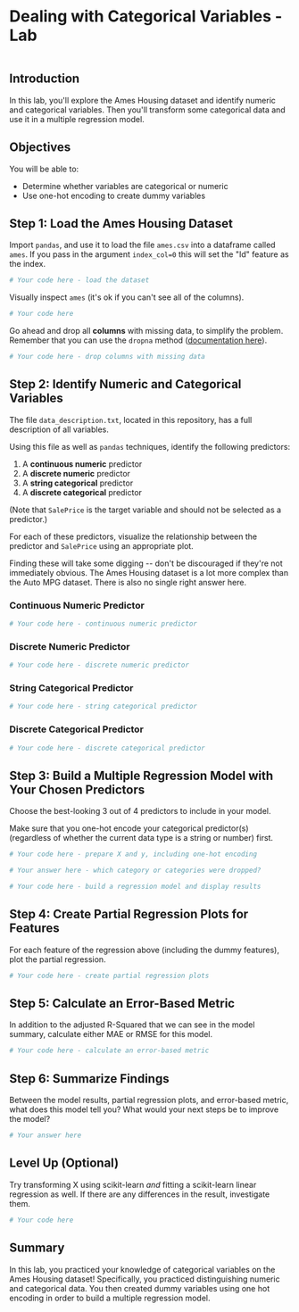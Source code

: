 # Dealing with Categorical Variables - Lab


```python

```

## Introduction

In this lab, you'll explore the Ames Housing dataset and identify numeric and categorical variables. Then you'll transform some categorical data and use it in a multiple regression model.

## Objectives

You will be able to:

* Determine whether variables are categorical or numeric
* Use one-hot encoding to create dummy variables

## Step 1: Load the Ames Housing Dataset

Import `pandas`, and use it to load the file `ames.csv` into a dataframe called `ames`. If you pass in the argument `index_col=0` this will set the "Id" feature as the index.


```python
# Your code here - load the dataset

```

Visually inspect `ames` (it's ok if you can't see all of the columns).


```python
# Your code here

```

Go ahead and drop all **columns** with missing data, to simplify the problem. Remember that you can use the `dropna` method ([documentation here](https://pandas.pydata.org/docs/reference/api/pandas.DataFrame.dropna.html)).


```python
# Your code here - drop columns with missing data

```

## Step 2: Identify Numeric and Categorical Variables

The file `data_description.txt`, located in this repository, has a full description of all variables.

Using this file as well as `pandas` techniques, identify the following predictors:

1. A **continuous numeric** predictor
2. A **discrete numeric** predictor
3. A **string categorical** predictor
4. A **discrete categorical** predictor

(Note that `SalePrice` is the target variable and should not be selected as a predictor.)

For each of these predictors, visualize the relationship between the predictor and `SalePrice` using an appropriate plot.

Finding these will take some digging -- don't be discouraged if they're not immediately obvious. The Ames Housing dataset is a lot more complex than the Auto MPG dataset. There is also no single right answer here.

### Continuous Numeric Predictor


```python
# Your code here - continuous numeric predictor
```

### Discrete Numeric Predictor


```python
# Your code here - discrete numeric predictor

```

### String Categorical Predictor


```python
# Your code here - string categorical predictor

```

### Discrete Categorical Predictor


```python
# Your code here - discrete categorical predictor

```

## Step 3: Build a Multiple Regression Model with Your Chosen Predictors

Choose the best-looking 3 out of 4 predictors to include in your model.

Make sure that you one-hot encode your categorical predictor(s) (regardless of whether the current data type is a string or number) first.


```python
# Your code here - prepare X and y, including one-hot encoding

```


```python
# Your answer here - which category or categories were dropped?

```


```python
# Your code here - build a regression model and display results

```

## Step 4: Create Partial Regression Plots for Features

For each feature of the regression above (including the dummy features), plot the partial regression.


```python
# Your code here - create partial regression plots

```

## Step 5: Calculate an Error-Based Metric

In addition to the adjusted R-Squared that we can see in the model summary, calculate either MAE or RMSE for this model.


```python
# Your code here - calculate an error-based metric

```

## Step 6: Summarize Findings

Between the model results, partial regression plots, and error-based metric, what does this model tell you? What would your next steps be to improve the model?


```python
# Your answer here

```

## Level Up (Optional)

Try transforming X using scikit-learn _and_ fitting a scikit-learn linear regression as well. If there are any differences in the result, investigate them.


```python
# Your code here
```

## Summary

In this lab, you practiced your knowledge of categorical variables on the Ames Housing dataset! Specifically, you practiced distinguishing numeric and categorical data. You then created dummy variables using one hot encoding in order to build a multiple regression model.
